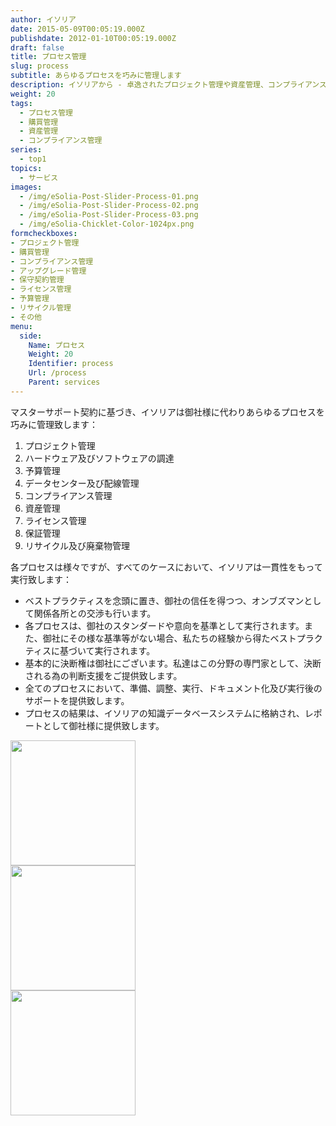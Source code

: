 ```yaml
---
author: イソリア
date: 2015-05-09T00:05:19.000Z
publishdate: 2012-01-10T00:05:19.000Z
draft: false
title: プロセス管理
slug: process
subtitle: あらゆるプロセスを巧みに管理します
description: イソリアから - 卓逸されたプロジェクト管理や資産管理、コンプライアンスの徹底から購買のお手伝いまで、ＩＴやビジネスのレベルアップへ
weight: 20
tags:
  - プロセス管理
  - 購買管理
  - 資産管理
  - コンプライアンス管理
series:
  - top1
topics:
  - サービス
images:
  - /img/eSolia-Post-Slider-Process-01.png
  - /img/eSolia-Post-Slider-Process-02.png
  - /img/eSolia-Post-Slider-Process-03.png
  - /img/eSolia-Chicklet-Color-1024px.png
formcheckboxes:
- プロジェクト管理
- 購買管理
- コンプライアンス管理
- アップグレード管理
- 保守契約管理
- ライセンス管理
- 予算管理
- リサイクル管理
- その他
menu:
  side:
    Name: プロセス
    Weight: 20
    Identifier: process
    Url: /process
    Parent: services
---
```


マスターサポート契約に基づき、イソリアは御社様に代わりあらゆるプロセスを巧みに管理致します：

1. プロジェクト管理
1. ハードウェア及びソフトウェアの調達
1. 予算管理
1. データセンター及び配線管理
1. コンプライアンス管理
1. 資産管理
1. ライセンス管理
1. 保証管理
1. リサイクル及び廃棄物管理

各プロセスは様々ですが、すべてのケースにおいて、イソリアは一貫性をもって実行致します：

* ベストプラクティスを念頭に置き、御社の信任を得つつ、オンブズマンとして関係各所との交渉も行います。 
* 各プロセスは、御社のスタンダードや意向を基準として実行されます。また、御社にその様な基準等がない場合、私たちの経験から得たベストプラクティスに基づいて実行されます。
* 基本的に決断権は御社にございます。私達はこの分野の専門家として、決断される為の判断支援をご提供致します。
* 全てのプロセスにおいて、準備、調整、実行、ドキュメント化及び実行後のサポートを提供致します。
* プロセスの結果は、イソリアの知識データベースシステムに格納され、レポートとして御社様に提供致します。

<div class="row">
  <div class="col s12 m6 l3"><img class="materialboxed" data-caption="Project schedule - by eSolia Inc." width="200" src="/img/eSolia-Post-Slider-Process-01.png"></div>
  <div class="col s12 m6 l3"><img class="materialboxed" data-caption="Budget - by eSolia Inc." width="200" src="/img/eSolia-Post-Slider-Process-02.png"></div>
  <div class="col s12 m6 l3"><img class="materialboxed" data-caption="Supporting agreement - by eSolia Inc." width="200" src="/img/eSolia-Post-Slider-Process-03.png"></div>
</div>
